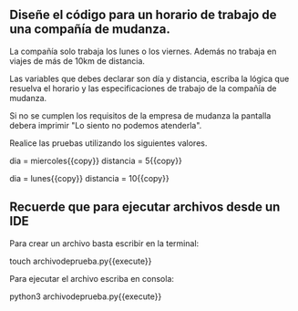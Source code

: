 ## Diseñe el código para un horario de trabajo de una compañía de mudanza.

La compañía solo trabaja los lunes o los viernes. Además no trabaja en viajes de más de 10km de distancia.

Las variables que debes declarar son día y distancia, escriba la lógica que resuelva el horario y las especificaciones de trabajo de la compañía de mudanza.

Si no se cumplen los requisitos de la empresa de mudanza la pantalla debera imprimir "Lo siento no podemos atenderla".


Realice las pruebas utilizando los siguientes valores. 

dia = miercoles{{copy}}
distancia = 5{{copy}}


dia = lunes{{copy}}
distancia = 10{{copy}}

## Recuerde que para ejecutar archivos desde un IDE

Para crear un archivo basta escribir en la terminal:

touch archivodeprueba.py{{execute}}

Para ejecutar el archivo escriba en consola:

python3 archivodeprueba.py{{execute}}
